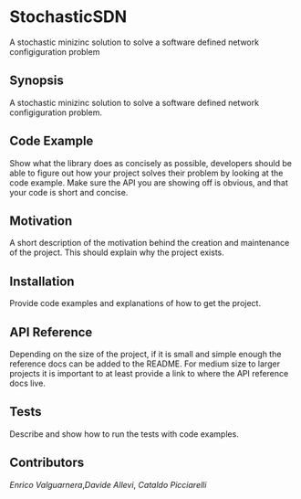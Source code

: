 # StochasticSDN

A stochastic minizinc solution to solve a software defined network configiguration problem


## Synopsis
A stochastic minizinc solution to solve a software defined network configiguration problem.


## Code Example

Show what the library does as concisely as possible, developers should be able to figure out how your project solves their problem by looking at the code example. Make sure the API you are showing off is obvious, and that your code is short and concise.

## Motivation
A short description of the motivation behind the creation and maintenance of the project. This should explain why the project exists.

## Installation
Provide code examples and explanations of how to get the project.

## API Reference
Depending on the size of the project, if it is small and simple enough the reference docs can be added to the README. For medium size to larger projects it is important to at least provide a link to where the API reference docs live.

## Tests
Describe and show how to run the tests with code examples.

## Contributors
*Enrico Valguarnera*,*Davide Allevi*, *Cataldo Picciarelli*
